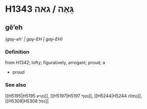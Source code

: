 # H1343 גֵּאֶה / גאה

## gêʼeh

_(gay-eh' | ɡay-EH | ɡay-EH)_

### Definition

from H1342; lofty; figuratively, arrogant; proud; a

- proud

### See also

[[H5195|H5195 נטיע]], [[H5197|H5197 נטף]], [[H5244|H5244 נמלה]], [[H5308|H5308 נפל]]
